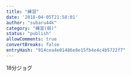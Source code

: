 ```yaml
---
title: "練習"
date: '2018-04-05T21:58:01'
author: "subaru44k"
category: "練習(弱)"
status: "publish"
allowComments: true
convertBreaks: false
entryHash: "914cea4e01486e8e15fb4e4c4b5722f7"
---
```

18分ジョグ
